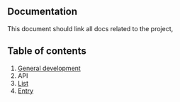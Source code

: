 ## Documentation
This document should link all docs related to the project,

## Table of contents
1. [General development](General_Development.md)
2. API
  1. [List](API/List/API_List.md)
  2. [Entry](API/Entry/API_Entry.md)
